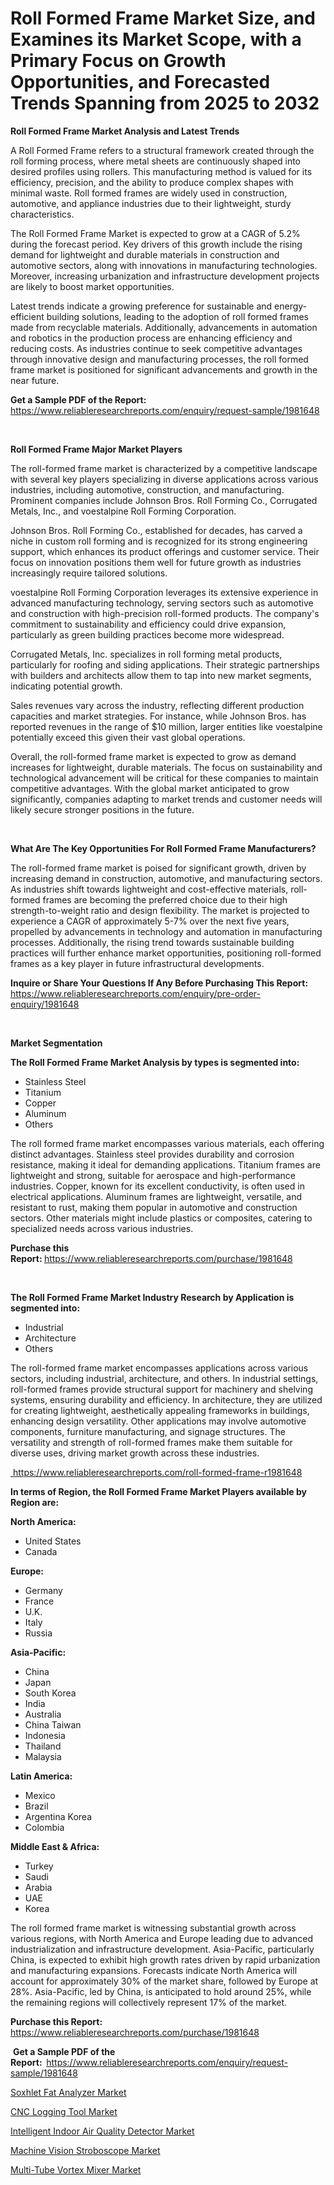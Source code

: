 <p><h1>Roll Formed Frame Market Size, and Examines its Market Scope, with a Primary Focus on Growth Opportunities, and Forecasted Trends Spanning from 2025 to 2032</h1></p><p><strong>Roll Formed Frame Market Analysis and Latest Trends</strong></p>
<p><p>A Roll Formed Frame refers to a structural framework created through the roll forming process, where metal sheets are continuously shaped into desired profiles using rollers. This manufacturing method is valued for its efficiency, precision, and the ability to produce complex shapes with minimal waste. Roll formed frames are widely used in construction, automotive, and appliance industries due to their lightweight, sturdy characteristics.</p><p>The Roll Formed Frame Market is expected to grow at a CAGR of 5.2% during the forecast period. Key drivers of this growth include the rising demand for lightweight and durable materials in construction and automotive sectors, along with innovations in manufacturing technologies. Moreover, increasing urbanization and infrastructure development projects are likely to boost market opportunities. </p><p>Latest trends indicate a growing preference for sustainable and energy-efficient building solutions, leading to the adoption of roll formed frames made from recyclable materials. Additionally, advancements in automation and robotics in the production process are enhancing efficiency and reducing costs. As industries continue to seek competitive advantages through innovative design and manufacturing processes, the roll formed frame market is positioned for significant advancements and growth in the near future.</p></p>
<p><strong>Get a Sample PDF of the Report:&nbsp;</strong> <a href="https://www.reliableresearchreports.com/enquiry/request-sample/1981648?utm_campaign=16&utm_medium=2&utm_source=Github&utm_content=ia&utm_term=02032025&utm_id=roll-formed-frame">https://www.reliableresearchreports.com/enquiry/request-sample/1981648</a></p>
<p>&nbsp;</p>
<p><strong>Roll Formed Frame Major Market Players</strong></p>
<p><p>The roll-formed frame market is characterized by a competitive landscape with several key players specializing in diverse applications across various industries, including automotive, construction, and manufacturing. Prominent companies include Johnson Bros. Roll Forming Co., Corrugated Metals, Inc., and voestalpine Roll Forming Corporation. </p><p>Johnson Bros. Roll Forming Co., established for decades, has carved a niche in custom roll forming and is recognized for its strong engineering support, which enhances its product offerings and customer service. Their focus on innovation positions them well for future growth as industries increasingly require tailored solutions.</p><p>voestalpine Roll Forming Corporation leverages its extensive experience in advanced manufacturing technology, serving sectors such as automotive and construction with high-precision roll-formed products. The company's commitment to sustainability and efficiency could drive expansion, particularly as green building practices become more widespread.</p><p>Corrugated Metals, Inc. specializes in roll forming metal products, particularly for roofing and siding applications. Their strategic partnerships with builders and architects allow them to tap into new market segments, indicating potential growth.</p><p>Sales revenues vary across the industry, reflecting different production capacities and market strategies. For instance, while Johnson Bros. has reported revenues in the range of $10 million, larger entities like voestalpine potentially exceed this given their vast global operations.</p><p>Overall, the roll-formed frame market is expected to grow as demand increases for lightweight, durable materials. The focus on sustainability and technological advancement will be critical for these companies to maintain competitive advantages. With the global market anticipated to grow significantly, companies adapting to market trends and customer needs will likely secure stronger positions in the future.</p></p>
<p>&nbsp;</p>
<p><strong>What Are The Key Opportunities For Roll Formed Frame Manufacturers?</strong></p>
<p><p>The roll-formed frame market is poised for significant growth, driven by increasing demand in construction, automotive, and manufacturing sectors. As industries shift towards lightweight and cost-effective materials, roll-formed frames are becoming the preferred choice due to their high strength-to-weight ratio and design flexibility. The market is projected to experience a CAGR of approximately 5-7% over the next five years, propelled by advancements in technology and automation in manufacturing processes. Additionally, the rising trend towards sustainable building practices will further enhance market opportunities, positioning roll-formed frames as a key player in future infrastructural developments.</p></p>
<p><strong>Inquire or Share Your Questions If Any Before Purchasing This Report:</strong> <a href="https://www.reliableresearchreports.com/enquiry/pre-order-enquiry/1981648?utm_campaign=16&utm_medium=2&utm_source=Github&utm_content=ia&utm_term=02032025&utm_id=roll-formed-frame">https://www.reliableresearchreports.com/enquiry/pre-order-enquiry/1981648</a></p>
<p>&nbsp;</p>
<p><strong>Market Segmentation</strong></p>
<p><strong>The Roll Formed Frame Market Analysis by types is segmented into:</strong></p>
<p><ul><li>Stainless Steel</li><li>Titanium</li><li>Copper</li><li>Aluminum</li><li>Others</li></ul></p>
<p><p>The roll formed frame market encompasses various materials, each offering distinct advantages. Stainless steel provides durability and corrosion resistance, making it ideal for demanding applications. Titanium frames are lightweight and strong, suitable for aerospace and high-performance industries. Copper, known for its excellent conductivity, is often used in electrical applications. Aluminum frames are lightweight, versatile, and resistant to rust, making them popular in automotive and construction sectors. Other materials might include plastics or composites, catering to specialized needs across various industries.</p></p>
<p><strong>Purchase this Report:&nbsp;</strong><a href="https://www.reliableresearchreports.com/purchase/1981648?utm_campaign=16&utm_medium=2&utm_source=Github&utm_content=ia&utm_term=02032025&utm_id=roll-formed-frame">https://www.reliableresearchreports.com/purchase/1981648</a></p>
<p>&nbsp;</p>
<p><strong>The Roll Formed Frame Market Industry Research by Application is segmented into:</strong></p>
<p><ul><li>Industrial</li><li>Architecture</li><li>Others</li></ul></p>
<p><p>The roll-formed frame market encompasses applications across various sectors, including industrial, architecture, and others. In industrial settings, roll-formed frames provide structural support for machinery and shelving systems, ensuring durability and efficiency. In architecture, they are utilized for creating lightweight, aesthetically appealing frameworks in buildings, enhancing design versatility. Other applications may involve automotive components, furniture manufacturing, and signage structures. The versatility and strength of roll-formed frames make them suitable for diverse uses, driving market growth across these industries.</p></p>
<p><a href="https://www.reliableresearchreports.com/roll-formed-frame-r1981648?utm_campaign=16&utm_medium=2&utm_source=Github&utm_content=ia&utm_term=02032025&utm_id=roll-formed-frame">&nbsp;https://www.reliableresearchreports.com/roll-formed-frame-r1981648</a></p>
<p><strong>In terms of Region, the Roll Formed Frame Market Players available by Region are:</strong></p>
<p>
    <p> <strong> North America: </strong>
        <ul>
            <li>United States</li>
            <li>Canada</li>
        </ul>
        </p> 
    <p> <strong> Europe: </strong>
        <ul>
            <li>Germany</li>
            <li>France</li>
            <li>U.K.</li>
            <li>Italy</li>
            <li>Russia</li>
        </ul>
        </p> 
    <p> <strong> Asia-Pacific: </strong>
        <ul>
            <li>China</li>
            <li>Japan</li>
            <li>South Korea</li>
            <li>India</li>
            <li>Australia</li>
            <li>China Taiwan</li>
            <li>Indonesia</li>
            <li>Thailand</li>
            <li>Malaysia</li>
        </ul>
        </p> 
    <p> <strong> Latin America: </strong>
        <ul>
            <li>Mexico</li>
            <li>Brazil</li>
            <li>Argentina Korea</li>
            <li>Colombia</li>
        </ul>
        </p> 
    <p> <strong> Middle East & Africa: </strong>
        <ul>
            <li>Turkey</li>
            <li>Saudi</li>
            <li>Arabia</li>
            <li>UAE</li>
            <li>Korea</li>
        </ul>
    </p>
    </p>
<p><p>The roll formed frame market is witnessing substantial growth across various regions, with North America and Europe leading due to advanced industrialization and infrastructure development. Asia-Pacific, particularly China, is expected to exhibit high growth rates driven by rapid urbanization and manufacturing expansions. Forecasts indicate North America will account for approximately 30% of the market share, followed by Europe at 28%. Asia-Pacific, led by China, is anticipated to hold around 25%, while the remaining regions will collectively represent 17% of the market.</p></p>
<p><strong>Purchase this Report: </strong><a href="https://www.reliableresearchreports.com/purchase/1981648?utm_campaign=16&utm_medium=2&utm_source=Github&utm_content=ia&utm_term=02032025&utm_id=roll-formed-frame">https://www.reliableresearchreports.com/purchase/1981648</a></p>
<p>&nbsp;<strong>Get a Sample PDF of the Report:&nbsp;&nbsp;</strong><a href="https://www.reliableresearchreports.com/enquiry/request-sample/1981648?utm_campaign=16&utm_medium=2&utm_source=Github&utm_content=ia&utm_term=02032025&utm_id=roll-formed-frame">https://www.reliableresearchreports.com/enquiry/request-sample/1981648</a></p>
<p><strong></strong></p>
<p><p><a href="https://github.com/osamhcombre/Market-Research-Report-List-1/blob/main/soxhlet-fat-analyzer-market.md?utm_campaign=16&utm_medium=2&utm_source=Github&utm_content=ia&utm_term=02032025&utm_id=roll-formed-frame">Soxhlet Fat Analyzer Market</a></p><p><a href="https://github.com/nibbsmantji/Market-Research-Report-List-1/blob/main/cnc-logging-tool-market.md?utm_campaign=16&utm_medium=2&utm_source=Github&utm_content=ia&utm_term=02032025&utm_id=roll-formed-frame">CNC Logging Tool Market</a></p><p><a href="https://github.com/leehihkl/Market-Research-Report-List-1/blob/main/intelligent-indoor-air-quality-detector-market.md?utm_campaign=16&utm_medium=2&utm_source=Github&utm_content=ia&utm_term=02032025&utm_id=roll-formed-frame">Intelligent Indoor Air Quality Detector Market</a></p><p><a href="https://github.com/guleealhani/Market-Research-Report-List-1/blob/main/machine-vision-stroboscope-market.md?utm_campaign=16&utm_medium=2&utm_source=Github&utm_content=ia&utm_term=02032025&utm_id=roll-formed-frame">Machine Vision Stroboscope Market</a></p><p><a href="https://github.com/cobinaydin13/Market-Research-Report-List-1/blob/main/multi-tube-vortex-mixer-market.md?utm_campaign=16&utm_medium=2&utm_source=Github&utm_content=ia&utm_term=02032025&utm_id=roll-formed-frame">Multi-Tube Vortex Mixer Market</a></p></p>